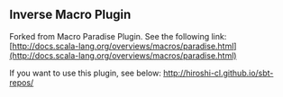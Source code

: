 ## Inverse Macro Plugin

Forked from Macro Paradise Plugin. See the following link:
[http://docs.scala-lang.org/overviews/macros/paradise.html](http://docs.scala-lang.org/overviews/macros/paradise.html)

If you want to use this plugin, see below:
http://hiroshi-cl.github.io/sbt-repos/
